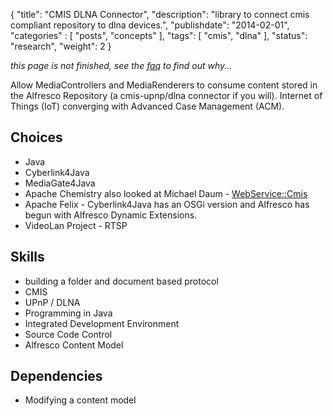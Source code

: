 {
    "title": "CMIS DLNA Connector",
    "description": "library to connect cmis compliant repository to dlna devices.",
    "publishdate": "2014-02-01",
    "categories" : [
    	 "posts", "concepts"
    ],
    "tags": [ "cmis", "dlna" ],
    "status": "research",
    "weight": 2
}

_this page is not finished, see the [faq](/about) to find out why..._ 

Allow MediaControllers and MediaRenderers to consume content stored in the Alfresco Repository (a cmis-upnp/dlna connector if you will).  Internet of Things (IoT) converging with Advanced Case Management (ACM).

## Choices

* Java  
* Cyberlink4Java  
* MediaGate4Java  
* Apache Chemistry  also looked at Michael Daum - [WebService::Cmis](https://github.com/MichaelDaum/cmis-perl)  
* Apache Felix - Cyberlink4Java has an OSGi version and Alfresco has begun with Alfresco Dynamic Extensions.
* VideoLan Project - RTSP 

## Skills

* building a folder and document based protocol  
* CMIS  
* UPnP / DLNA  
* Programming in Java  
* Integrated Development Environment  
* Source Code Control  
* Alfresco Content Model  


## Dependencies

* Modifying a content model  